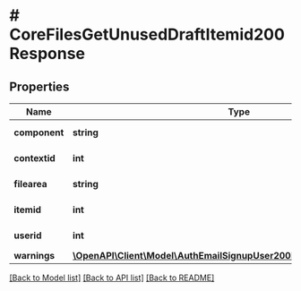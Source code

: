 # # CoreFilesGetUnusedDraftItemid200Response

## Properties

Name | Type | Description | Notes
------------ | ------------- | ------------- | -------------
**component** | **string** | File area component. | [default to 'null']
**contextid** | **int** | File area context. | [default to null]
**filearea** | **string** | File area name. | [default to 'null']
**itemid** | **int** | File are item id. | [default to null]
**userid** | **int** | File area user id. | [default to null]
**warnings** | [**\OpenAPI\Client\Model\AuthEmailSignupUser200ResponseWarningsInner[]**](AuthEmailSignupUser200ResponseWarningsInner.md) |  | [optional]

[[Back to Model list]](../../README.md#models) [[Back to API list]](../../README.md#endpoints) [[Back to README]](../../README.md)
